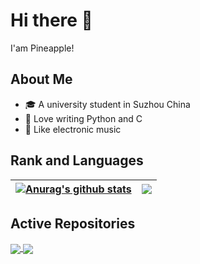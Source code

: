 # Hi there 👋
I'am Pineapple!

## About Me
- 🎓 A university student in Suzhou China
- 🙊 Love writing Python and C
- 🎵 Like electronic music

## Rank and Languages 

| <a href="https://github.com/anuraghazra/github-readme-stats"><img align="center" src="https://github-readme-stats.vercel.app/api?username=pineapple-cpp&show_icons=true&include_all_commits=true&theme=buefy&hide_border=true" alt="Anurag's github stats" /></a> | <a href="https://github.com/anuraghazra/github-readme-stats"><img align="center" src="https://github-readme-stats.vercel.app/api/top-langs/?username=pineapple-cpp&layout=compact&theme=buefy&hide_border=true&langs_count=8" /></a> |
| ------------- | ------------- |

## Active Repositories

<a href="https://github.com/pineapple-cpp/BingImageSpider">
  <img align="center" src="https://github-readme-stats.vercel.app/api/pin/?username=pineapple-cpp&repo=BingImageSpider&theme=buefy" />
</a>
<a href="https://github.com/pineapple-cpp/cms">
  <img align="center" src="https://github-readme-stats.vercel.app/api/pin/?username=pineapple-cpp&repo=cms&theme=buefy" />
</a>
